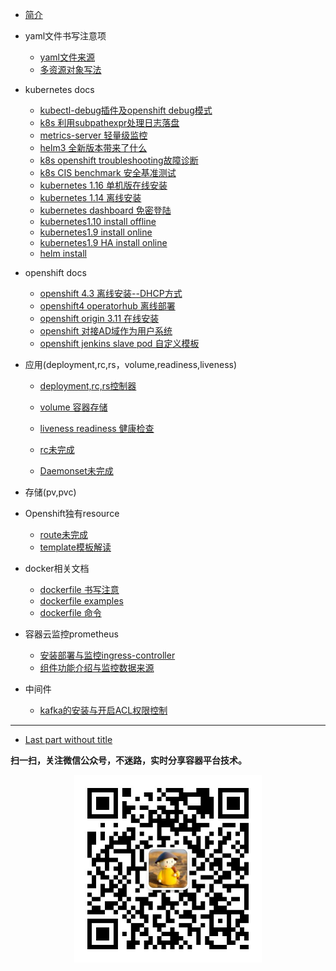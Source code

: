 * [简介](README.md)

* yaml文件书写注意项
  * [yaml文件来源](2018-05-29-yaml-from+write-note.md)
  * [多资源对象写法](2018-05-29-multi-kind-list.md)

* kubernetes docs
  * [kubectl-debug插件及openshift debug模式](kubernetes-docs/2020-04-24-kubectl-debug-command.md)
  * [k8s 利用subpathexpr处理日志落盘](kubernetes-docs/2020-04-23-volume-subpathexpr.md)
  * [metrics-server 轻量级监控](kubernetes-docs/2020-04-14-metrics-server.md)
  * [helm3 全新版本带来了什么](kubernetes-docs/2020-03-31-helm3-whats-new.md)
  * [k8s openshift troubleshooting故障诊断](kubernetes-docs/2019-07-27-openshift-k8s-troubleshooting.md)
  * [k8s CIS benchmark 安全基准测试](kubernetes-docs/2020-02-17-cis-benchmark-for-kubernetes.md)
  * [kubernetes 1.16 单机版在线安装](kubernetes-docs/2019-10-14-kubernetes-1.16-install-online.md)
  * [kubernetes 1.14 离线安装](kubernetes-docs/2019-04-19-kubernetes-1.14-install-offline.md) 
  * [kubernetes dashboard 免密登陆](kubernetes-docs/2018-11-20-kubernetes-dashboard-enable-http.md)
  * [kubernetes1.10 install offline](kubernetes-docs/2018-04-07-kubernetes-1.10-install-offline.md)
  * [kubernetes1.9 install online](kubernetes-docs/2018-04-02-kubernetes-1.9-install-online.md)
  * [kubernetes1.9 HA install online](kubernetes-docs/2018-04-04-kubernetes-1.9-HA-install-online.md)
  * [helm install](kubernetes-docs/2018-05-02-install-helm.md)

* openshift docs
  * [openshift 4.3 离线安装--DHCP方式](ocp4/2020-02-25-openshift4.3-install-offline-dhcp.md)
  * [openshift4 operatorhub 离线部署](ocp4/2020-03-18-openshift4-offline-install-operatorhub.md)
  * [openshift origin 3.11 在线安装](openshift-docs/2019-07-02-openshift311-origin在线部署.md)
  * [openshift 对接AD域作为用户系统](openshift-docs/2019-09-24-openshift311-AD.md)
  * [openshift jenkins slave pod 自定义模板](openshift-docs/2019-11-13-openshift3.11-jenkins-slave-pod-template.md)

* 应用(deployment,rc,rs，volume,readiness,liveness)
  * [deployment,rc,rs控制器](application/2018-05-31-deployment-rc-rs.md)
  * [volume 容器存储](application/2018-05-31-volume.md)
  * [liveness readiness 健康检查](application/2018-07-05-livemess-readiness.md)
  
  * [rc未完成]()
  * [Daemonset未完成]()

* 存储(pv,pvc)

* Openshift独有resource
  * [route未完成]()
  * [template模板解读](openshift-docs/2019-08-08--how-to-write-openshift-template.md)

* docker相关文档
  * [dockerfile 书写注意](docker-docs/2017-08-10-dockerfile-notes.md)
  * [dockerfile examples](docker-docs/2017-08-10-dockerfile-examples.md)
  * [dockerfile 命令](docker-docs/2017-07-19-dockerfile-command.md)

* 容器云监控prometheus
  * [安装部署与监控ingress-controller](prometheus/2019-10-22-prometheus-1-install-and-metricsIngress.md)
  * [组件功能介绍与监控数据来源](prometheus/2020-05-30-prometheus-2-components-roles.md)
 
* 中间件
  * [kafka的安装与开启ACL权限控制](middleware/2020-03-30-kafka-install.md)

----

* [Last part without title]()

**扫一扫，关注微信公众号，不迷路，实时分享容器平台技术。**

<div align="center"><img width="300" height="300" src="./image/gongzhonghao.jpeg"/></div>
